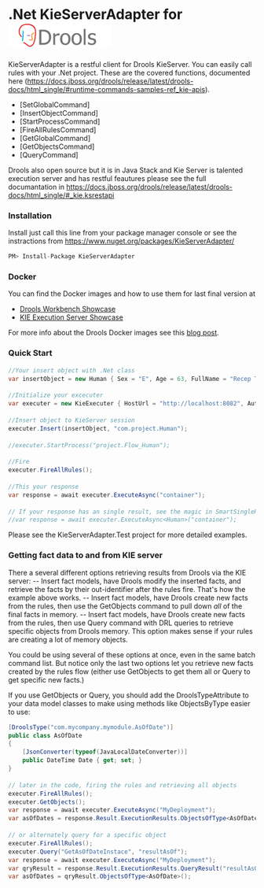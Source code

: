 # .Net KieServerAdapter for ![Logo](Files/DroolsLogo210px.png)

KieServerAdapter is a restful client for Drools KieServer. You can easily call rules with your .Net project. 
These are the covered functions, documented here (https://docs.jboss.org/drools/release/latest/drools-docs/html_single/#runtime-commands-samples-ref_kie-apis).

  - [SetGlobalCommand]
  - [InsertObjectCommand]
  - [StartProcessCommand]
  - [FireAllRulesCommand]
  - [GetGlobalCommand]
  - [GetObjectsCommand]
  - [QueryCommand]

Drools also open source but it is in Java Stack and Kie Server is talented execution server and has restful feautures please see the full documantation in  https://docs.jboss.org/drools/release/latest/drools-docs/html_single/#_kie.ksrestapi

### Installation

Install just call this line from your package manager console or see the instractions from https://www.nuget.org/packages/KieServerAdapter/

```javascript
PM> Install-Package KieServerAdapter
```

### Docker
You can find the Docker images and how to use them for last final version at

- [Drools Workbench Showcase](https://registry.hub.docker.com/u/jboss/drools-workbench-showcase/)
- [KIE Execution Server Showcase](https://registry.hub.docker.com/u/jboss/kie-server-showcase/)

For more info about the Drools Docker images see this [blog post](https://downloads.jboss.org/drools/release/snapshot/master/index.html).

### Quick Start

```csharp
//Your insert object with .Net class
var insertObject = new Human { Sex = "E", Age = 63, FullName = "Recep Tayyip Erdoğan", Country = "TR"};

//Initialize your excecuter
var executer = new KieExecuter { HostUrl = "http://localhost:8082", AuthUserName = "kieserver", AuthPassword = "kieserver1!" };

//Insert object to KieServer session
executer.Insert(insertObject, "com.project.Human");

//executer.StartProcess("project.Flow_Human");

//Fire
executer.FireAllRules();

//This your response
var response = await executer.ExecuteAsync("container");

// If your response has an single result, see the magic in SmartSingleResponse property.
//var response = await executer.ExecuteAsync<Human>("container");
```
Please see the KieServerAdapter.Test project for more detailed examples.

### Getting fact data to and from KIE server
There a several different options retrieving results from Drools via the KIE server:
-- Insert fact models, have Drools modify the inserted facts, and retrieve the facts by their out-identifier after the rules fire.  That's how the example above works.
-- Insert fact models, have Drools create new facts from the rules, then use the GetObjects command to pull down _all_ of the final facts in memory.
-- Insert fact models, have Drools create new facts from the rules, then use Query command with DRL queries to retrieve specific objects from Drools memory.  This option makes sense if your rules are creating a lot of memory objects.

You could be using several of these options at once, even in the same batch command list.  But notice only the last two
options let you retrieve new facts created by the rules flow (either use GetObjects to get them all or Query to get
specific new facts.)

If you use GetObjects or Query, you should add the DroolsTypeAttribute to your data model classes to make using
methods like ObjectsByType<T> easier to use:

```csharp
[DroolsType("com.mycompany.mymodule.AsOfDate")]
public class AsOfDate
{
    [JsonConverter(typeof(JavaLocalDateConverter))] 
    public DateTime Date { get; set; }
}

// later in the code, firing the rules and retrieving all objects
executer.FireAllRules();
executer.GetObjects();
var response = await executer.ExecuteAsync("MyDeployment");
var asOfDates = response.Result.ExecutionResults.ObjectsOfType<AsOfDate>();

// or alternately query for a specific object
executer.FireAllRules();
executer.Query("GetAsOfDateInstace", "resultAsOf");
var response = await executer.ExecuteAsync("MyDeployment");
var qryResult = response.Result.ExecutionResults.QueryResult("resultAsOf");
var asOfDates = qryResult.ObjectsOfType<AsOfDate>();
```
